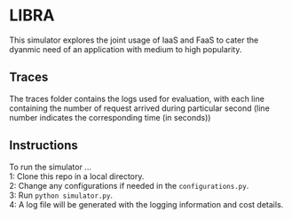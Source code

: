 # LIBRA
This simulator explores the joint usage of IaaS and FaaS to cater the dyanmic need of an application with medium to high popularity.

## Traces
The traces folder contains the logs used for evaluation, with each line containing the number of request arrived during particular second (line number indicates the corresponding time (in seconds))

## Instructions
To run the simulator ...  <br>
1: Clone this repo in a local directory. <br>
2: Change any configurations if needed in the ``configurations.py``. <br>
3: Run ``python simulator.py``. <br>
4: A log file will be generated with the logging information and cost details.<br>
